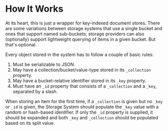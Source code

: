 # How It Works

At its heart, this is just a wrapper for key-indexed document stores. There are some variations between storage systems that use a single bucket and ones that support named sub-buckets; storage providers can also (optionally) support lightweight querying of items in a given bucket. But that's optional.

Every object stored in the system has to follow a couple of basic rules:

1. Must be serializable to JSON.
2. May have a collection/bucket/value-type stored in its `_collection` property.
3. May have a bucket-relative identifier stored in its `_key` property.
4. Must have an `_id` property that consists of a `_collection` and a `_key`, separated by a slash.

When storing an item for the first time, if a `_collection` is given but no `_key` or `_id` is given, the Storage System should populate the `_key` value with a random or hash-based identifier. If only the `_id` property is supplied, it should be expanded and both `_key` and `_collection` should be populated based on its split value.
